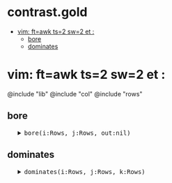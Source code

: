 #  contrast.gold
- [vim: ft=awk ts=2 sw=2 et :](#vim-ftawk-ts2-sw2-et-)
  - [bore](#bore)
  - [dominates](#dominates)


# vim: ft=awk ts=2 sw=2 et :

@include "lib"
@include "col"
@include "rows"

## bore

<ul><details><summary><tt>bore(i:Rows, j:Rows, out:nil)</tt></summary>

```awk
function bore(i:Rows,j:Rows,out:nil,      I,J,c,v,b,r,n,s) {
  I = length(i.rows)
  J = length(j.rows)
  List(out)
  for(c in i.xs)
    for(v in i.cols[c].seen) {
      b = i.cols[c].seen[v]
      r = (v in j.cols[c].seen) ? j.cols[c].seen[v] : 0
      b = b/I
      r = r/J
      s = b^2/(b + r + 1E-32) 
      if (b > r) {
        n++
        out[n].str = c" = "v" : "int(100*s)
        out[n].col = c
        out[n].val = v
        out[n].y   = s }}
  keysort(out,"y") }
```

</details></ul>

## dominates

<ul><details><summary><tt>dominates(i:Rows, j:Rows, k:Rows)</tt></summary>

```awk
function dominates(i:Rows,j:Rows,k:Rows,      w,n,c,a,b,s1,s2) {
  n = length(i.ys)
  for(c in i.ys) {
    w   = k.cols[c].w
    a   = i.cols[c].mu
    b   = j.cols[c].mu
    a   = NumNorm(k.cols[c], a)
    b   = NumNorm(k.cols[c], b)
    s1 -= Gold.e^(w*(a-b)/n)
    s2 -= Gold.e^(w*(b-a)/n)
  }
  return s1/n <= s2/n }
```

</details></ul>

